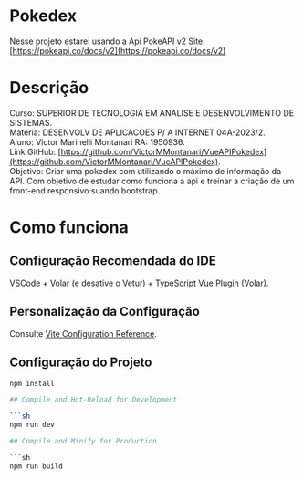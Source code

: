 # Pokedex

Nesse projeto estarei usando a Api PokeAPI v2 
Site: [https://pokeapi.co/docs/v2](https://pokeapi.co/docs/v2)

# Descrição

Curso: SUPERIOR DE TECNOLOGIA EM ANALISE E DESENVOLVIMENTO DE SISTEMAS. <br>
Matéria: DESENVOLV DE APLICACOES P/ A INTERNET 04A-2023/2. <br>
Aluno: Victor Marinelli Montanari RA: 1950936. <br>
Link GitHub: [https://github.com/VictorMMontanari/VueAPIPokedex](https://github.com/VictorMMontanari/VueAPIPokedex). <br>
Objetivo: Criar uma pokedex com utilizando o máximo de informação da API. Com objetivo de estudar como funciona a api e treinar a criação de um front-end responsivo suando bootstrap. 

# Como funciona



## Configuração Recomendada do IDE

[VSCode](https://code.visualstudio.com/) + [Volar](https://marketplace.visualstudio.com/items?itemName=Vue.volar) (e desative o Vetur) + [TypeScript Vue Plugin (Volar)](https://marketplace.visualstudio.com/items?itemName=Vue.vscode-typescript-vue-plugin).

## Personalização da Configuração

Consulte [Vite Configuration Reference](https://vitejs.dev/config/).

## Configuração do Projeto

```sh
npm install

## Compile and Hot-Reload for Development

```sh
npm run dev

## Compile and Minify for Production

```sh
npm run build
